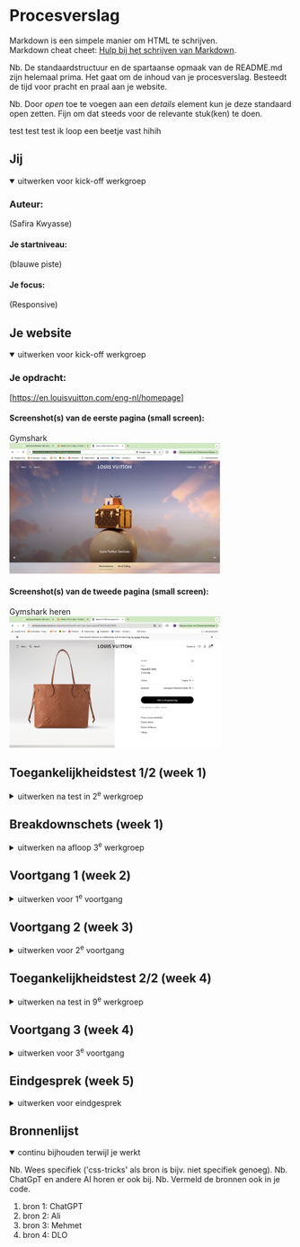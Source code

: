 # Procesverslag
Markdown is een simpele manier om HTML te schrijven.  
Markdown cheat cheet: [Hulp bij het schrijven van Markdown](https://github.com/adam-p/markdown-here/wiki/Markdown-Cheatsheet).

Nb. De standaardstructuur en de spartaanse opmaak van de README.md zijn helemaal prima. Het gaat om de inhoud van je procesverslag. Besteedt de tijd voor pracht en praal aan je website.

Nb. Door *open* toe te voegen aan een *details* element kun je deze standaard open zetten. Fijn om dat steeds voor de relevante stuk(ken) te doen.

test test test ik loop een beetje vast hihih



## Jij

<details open>
  <summary>uitwerken voor kick-off werkgroep</summary>

  ### Auteur:
  (Safira Kwyasse)

  #### Je startniveau:
  (blauwe piste)

  #### Je focus:
  (Responsive)
 
</details>





## Je website

<details open>
  <summary>uitwerken voor kick-off werkgroep</summary>

  ### Je opdracht:
  [https://en.louisvuitton.com/eng-nl/homepage]

  #### Screenshot(s) van de eerste pagina (small screen): 
  Gymshark  
  <img src="readme-images/home.png" width="375px" alt="homepagina">

  #### Screenshot(s) van de tweede pagina (small screen):
  Gymshark heren  
  <img src="readme-images/product.png" width="375px" alt="productpagina">
 
</details>



## Toegankelijkheidstest 1/2 (week 1)

<details>
  <summary>uitwerken na test in 2<sup>e</sup> werkgroep</summary>

  ### Bevindingen
 	  - De code is niet samantisch.
    - Niet elke pagina heeft een titel.
    - Structuur klopt niet helemaal.
    - Er worden veel DIVS gebruikt. 
    - En CLASSES

</details>



## Breakdownschets (week 1)

<details>
  <summary>uitwerken na afloop 3<sup>e</sup> werkgroep</summary>

  ### de hele pagina: 
  <img src="readme-images/breakdown-1.jpg" width="375px" alt="breakdown van de hele pagina">

  ### dynamisch deel (bijv menu): 
  <img src="readme-images/breakdown-2.jpg" width="375px" alt="breakdown van footer">


</details>





## Voortgang 1 (week 2)

<details>
  <summary>uitwerken voor 1<sup>e</sup> voortgang</summary>

  ### Stand van zaken
  hier dit ging goed & dit was lastig (neem ook screenshots op van delen van je website en code)


  ### Agenda voor meeting
  samen met je groepje opstellen n.v.t.



  ### Verslag van meeting
  hier na afloop snel de uitkomsten van de meeting vastleggen

- Bij zinnen die een andere taal zijn dan je basis lang geef je een lang=“ attribuut 
- Als  er een woord binnen een zin een andere taal heeft zet je er een span omheen en geen een lang= attribuut 
- Als je nadruk wilt leggen op een woord (bijv. 1 woord rood) geef je het een emphasize element
- Als een video alleen op 1 pagina staat hoort het in de main, ook al het ontworpen als een header
- Paron Gustafson Now You See Me - h2 verstoppen (oude techniek)
- Ally Project How To Hide Content - h2 verstoppen (nieuwe technieken)
- ADL-label als je andere tekst wil laten zien dan er eigenlijk staat - bijv. er staat eigenlijk “beschikbaar in 2 andere kleuren” maar willen laten zien met img
- Als je in html een video of plaatje zet moet je height and width zetten in de html. Zet de verhoudingen erin. Zo weet de pagina welke plek hij moet reserveren

</details>





## Voortgang 2 (week 3)

<details>
  <summary>uitwerken voor 2<sup>e</sup> voortgang</summary>

  ### Stand van zaken
  Nav: 
- Achtergrond lijkt niet wit
- Begint niet op de juiste plek 
- Gap pakt niet 
- Gap achter de nav 

Form:
- Begint niet op goede plek

H2:
- Staat midden in de pagina 

Main: 
- Moet ook meer naar beneden

GitHub:
- Font



  ### Agenda voor meeting
  samen met je groepje opstellen n.v.t.


  ### Verslag van meeting
  hier na afloop snel de uitkomsten van de meeting vastleggen

  - Add: 3 style pagina’s 
  - CSS structuur: section: nth-of-type(1) ul om te selecteren
  - Schrijf comments om te onthouden wat je doet 

</details>





## Toegankelijkheidstest 2/2 (week 4)

<details>
  <summary>uitwerken na test in 9<sup>e</sup> werkgroep</summary>

  ### Bevindingen
  Lijst met je bevindingen die in de test naar voren kwamen (geef ook aan wat er verbeterd is):
  - Structureel tabben gaat goed
  - Nog goed oefenen met de screenreader
  - Maak goeie alt teksten

</details>





## Voortgang 3 (week 4)

<details>
  <summary>uitwerken voor 3<sup>e</sup> voortgang</summary>

  ### Stand van zaken
  Problemen:
- Overflow: Rechts gaat het uit beeld
- Form: Background color werkt niet



  ### Agenda voor meeting
  samen met je groepje opstellen n.v.t.

  ### Verslag van meeting
  hier na afloop snel de uitkomsten van de meeting vastleggen

  - Gebruik Position Rela/Absolute als je elementen over elkaar heen wilt zetten 
  - Wees specifiek met selecteren

</details>





## Eindgesprek (week 5)

<details>
  <summary>uitwerken voor eindgesprek</summary>

  ### Je uitkomst - karakteristiek screenshots:
  <img src="readme-images/neutraal.png.jpg" width="375px" alt="uitomst opdracht 1">
  <img src="readme-images/neutraal-2.png.jpg" width="375px" alt="uitomst opdracht 1">


  ### Dit ging goed/Heb ik geleerd: 
  Responsive was wel oke gelukt

  <img src="readme-images/top.png.jpg" width="375px" alt="top">


  ### Dit was lastig/Is niet gelukt:
  Was niet gelukt het hamburger-menu button te veranderen in een kruisje

  <img src="readme-images/bummer.png.jpg" width="375px" alt="bummer">
</details>





## Bronnenlijst

<details open>
  <summary>continu bijhouden terwijl je werkt</summary>

  Nb. Wees specifiek ('css-tricks' als bron is bijv. niet specifiek genoeg). 
  Nb. ChatGpT en andere AI horen er ook bij.
  Nb. Vermeld de bronnen ook in je code.

  1. bron 1: ChatGPT
  2. bron 2: Ali 
  3. bron 3: Mehmet
  4. bron 4: DLO

</details>
